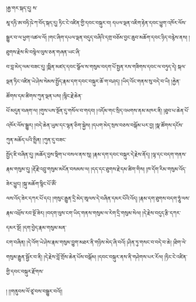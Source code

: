 ﻿  
།རྒྱ་གར་སྐད་དུ། ས་  
མཱ་དཧི་ཨ་བཧི་ཥེ་ཀ་བོད་སྐད་དུ། ཏིང་ངེ་འཛིན་གྱི་དབང་བསྐུར་བ། དཔལ་ལྡན་འཇིག་རྟེན་དབང་ཕྱུག་འཁོར་ལོས་སྒྱུར་བ་ལ་ཕྱག་འཚལ་ལོ། །གང་ཞིག་དཔལ་ལྡན་བདུད་བཞིའི་དགྲ་བཅོམ་བྱང་ཆུབ་མཆོག་དབང་ཉིད་བརྙེས་ནས། །ཐུགས་རྗེས་མི་བསྙེལ་ལུས་ཅན་གཞན་ཡང་ཞི་  
བ་བླ་མེད་ལམ་བཟང་དུ། །སྨིན་མཛད་དབང་སྩོལ་ས་གསུམ་བདག་པོ་སྤྱན་རས་གཟིགས་དབང་ལ་བཏུད་དེ། སྐལ་ལྡན་ཏིང་འཛིན་ཡེ་ཤེས་སེམས་སྤྱོད་རྣམ་དག་དབང་བསྐུར་ཆོ་ག་བཤད། །ཡིད་འོང་གནས་སུ་བདེ་བ་ཡི། །རྐྱེན་ཚོགས་དམ་ཚིགས་ཀུན་ལྡན་པས། །སྙིང་རྗེ་ཆེན་  
པོ་མདུན་བཞག་ལ། །གུས་པས་སྔོན་དུ་གསོལ་བ་གདབ། །འདོམ་གང་སྲིད་འཕགས་ནམ་མཁར་ནི། །ཐུབ་པ་ཆེན་པོ་འཁོར་ལོས་སྒྱུར། །བདེ་ཆེན་ཡུམ་དང་ལྷན་ཅིག་སྐྱེས། །དཔག་མེད་སྲས་བཅས་བསྒོམ་པར་བྱ། །སྣ་ཚོགས་དངོས་ཀུན་མཆོད་པའི་སྤྲིན། །ཀུན་དུ་བཟང་  
སྤྱོད་ཇི་བཞིན་དུ། །མཆོད་བྱས་སྡིག་པ་བསལ་ནས་སུ། །རྣམ་དག་དབང་བསྐུར་དེ་རྗེས་ནོད། །ལྷ་དང་བདག་གནས་རྣམ་གསུམ་དུ། །རྡོ་རྗེ་འབྲུ་གསུམ་མངོན་བསམས་ལ། །དད་དང་ཐུགས་རྗེ་དམ་ཚིག་གིས། །ཁ་དོག་རིམ་གསུམ་འོད་ཟེར་ཕྱུང། །སྐུ་མཆོག་སྙིང་པོ་ཨོཾ་  
ལས་འོད་ཟེར་དཀར་པོ་དང། །གསུང་རྒྱུན་དྲི་མེད་ཨཱལས་དེ་བཞིན་དམར་པོའི་འོད། །རྣམ་དག་ཐུགས་བདག་ཧཱུཾ་ལས་རྣམ་འཕྲོས་རབ་སྔོ་ཟེར། །བདག་ལུས་ངག་ཡིད་གནས་གསུམ་ལ་རེག་དྲི་གསུམ་སེལ། །དེ་རྗེས་བདུད་རྩི་དཀར་དམར་སྔོ། །དག་བྱེད་རྣམ་གསུམ་མན་  
ངག་བཞིན། །དེ་འོག་ཡེ་ཤེས་རྣམ་གསུམ་བྱུག་མཐར་ནི་གཉིས་མེད་ཞི་བའོ། །ཤིན་ཏུ་གསང་བ་བདེ་བ་ཆེ། །ཐིག་ལེ་གསུམ་རྒྱུན་སྦྱོར་བ་ནི། །དེ་རྗེས་བློ་གྲོས་ཆེན་པོས་བསྒོམ། །དབང་བསྐུར་ནས་ནི་གཤེགས་པར་རོལ། །ཏིང་ངེ་འཛིན་གྱི་དབང་བསྐུར་རྫོགས་  
  
། །།གནུབས་ལོ་ཙཱ་བས་བསྒྱུར་བའོ།།  
  
  
